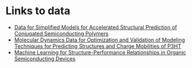 # Links to data
* [Data for Simplified Models for Accelerated Structural Prediction of Conjugated Semiconducting Polymers](https://scholarworks.boisestate.edu/cme_lab/2/)
* [Molecular Dynamics Data for Optimization and Validation of Modeling Techniques for Predicting Structures and Charge Mobilities of P3HT](https://scholarworks.boisestate.edu/cme_lab/4/)
* [Machine Learning for Structure-Performance Relationships in Organic Semiconducting Devices](https://scholarworks.boisestate.edu/cme_lab/3/)
